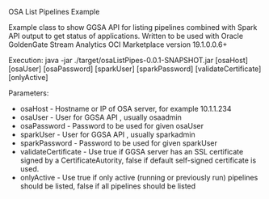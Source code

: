 OSA List Pipelines Example

Example class to show GGSA API for listing pipelines combined with Spark API output to get status of applications.
Written to be used with Oracle GoldenGate Stream Analytics OCI Marketplace version 19.1.0.0.6+
 
Execution:
java -jar ./target/osaListPipes-0.0.1-SNAPSHOT.jar [osaHost] [osaUser] [osaPassword] [sparkUser] [sparkPassword] [validateCertificate] [onlyActive] 

Parameters:
* osaHost - Hostname or IP of OSA server, for example 10.1.1.234
* osaUser - User for GGSA API , usually osaadmin
* osaPassword - Password to be used for given osaUser
* sparkUser - User for GGSA API , usually sparkadmin
* sparkPassword - Password to be used for given sparkUser
* validateCertificate - Use true if GGSA server has an SSL certificate signed by a CertificateAutority, false if default self-signed certificate is used.
* onlyActive - Use true if only active (running or previously run) pipelines should be listed, false if all pipelines should be listed
